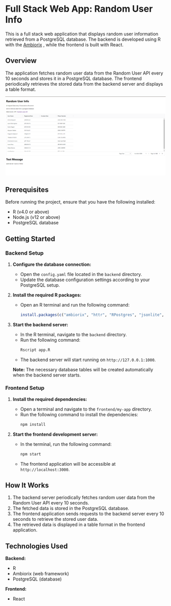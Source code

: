 # Full Stack Web App: Random User Info

This is a full stack web application that displays random user information retrieved from a PostgreSQL database. The backend is developed using R with the <a href="https://ambiorix.dev" target="_blank">Ambiorix</a>
, while the frontend is built with React.

## Overview

The application fetches random user data from the Random User API every 10 seconds and stores it in a PostgreSQL database. The frontend periodically retrieves the stored data from the backend server and displays a table format.

![User Interface](./app-user-interface-.png)

## Prerequisites

Before running the project, ensure that you have the following installed:

- R (v4.0 or above)
- Node.js (v12 or above)
- PostgreSQL database

## Getting Started

### Backend Setup

1. **Configure the database connection:**
   - Open the `config.yaml` file located in the `backend` directory.
   - Update the database configuration settings according to your PostgreSQL setup.

2. **Install the required R packages:**
   - Open an R terminal and run the following command:
     ```R
     install.packages(c("ambiorix", "httr", "RPostgres", "jsonlite", "DBI", "httpuv", "future", "coro"))
     ```

3. **Start the backend server:**
   - In the R terminal, navigate to the `backend` directory.
   - Run the following command:
     ```R
     Rscript app.R
     ```
   - The backend server will start running on `http://127.0.0.1:1000`.

   **Note:** The necessary database tables will be created automatically when the backend server starts.

### Frontend Setup

1. **Install the required dependencies:**
   - Open a terminal and navigate to the `frontend/my-app` directory.
   - Run the following command to install the dependencies:
     ```bash
     npm install
     ```

2. **Start the frontend development server:**
   - In the terminal, run the following command:
     ```bash
     npm start
     ```
   - The frontend application will be accessible at `http://localhost:3000`.

## How It Works

1. The backend server periodically fetches random user data from the Random User API every 10 seconds.
2. The fetched data is stored in the PostgreSQL database.
3. The frontend application sends requests to the backend server every 10 seconds to retrieve the stored user data.
4. The retrieved data is displayed in a table format in the frontend application.


## Technologies Used

**Backend:**

- R
- Ambiorix (web framework)
- PostgreSQL (database)

**Frontend:**
- React


